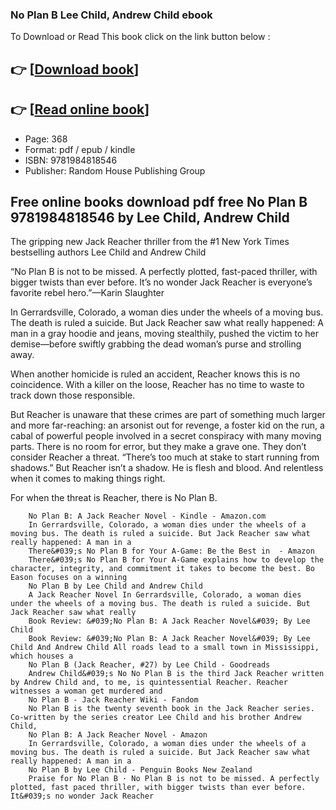 ### No Plan B Lee Child, Andrew Child ebook

To Download or Read This book click on the link button below :

## 👉  [**[Download book](http://ebooksharez.info/download.php?group=book&from=github.com&id=654502&lnk=1066 "Download book")**]

## 👉  [**[Read online book](http://ebooksharez.info/download.php?group=book&from=github.com&id=654502&lnk=1066 "Read online book")**]


* Page: 368
* Format: pdf / epub / kindle
* ISBN: 9781984818546
* Publisher: Random House Publishing Group



## Free online books download pdf free No Plan B 9781984818546 by Lee Child, Andrew Child



The gripping new Jack Reacher thriller from the #1 New York Times bestselling authors Lee Child and Andrew Child

 “No Plan B is not to be missed. A perfectly plotted, fast-paced thriller, with bigger twists than ever before. It’s no wonder Jack Reacher is everyone’s favorite rebel hero.”—Karin Slaughter

 In Gerrardsville, Colorado, a woman dies under the wheels of a moving bus. The death is ruled a suicide. But Jack Reacher saw what really happened: A man in a gray hoodie and jeans, moving stealthily, pushed the victim to her demise—before swiftly grabbing the dead woman’s purse and strolling away.

 When another homicide is ruled an accident, Reacher knows this is no coincidence. With a killer on the loose, Reacher has no time to waste to track down those responsible. 

 But Reacher is unaware that these crimes are part of something much larger and more far-reaching: an arsonist out for revenge, a foster kid on the run, a cabal of powerful people involved in a secret conspiracy with many moving parts. There is no room for error, but they make a grave one. They don’t consider Reacher a threat. “There’s too much at stake to start running from shadows.” But Reacher isn’t a shadow. He is flesh and blood. And relentless when it comes to making things right.

 For when the threat is Reacher, there is No Plan B.


        No Plan B: A Jack Reacher Novel - Kindle - Amazon.com
        In Gerrardsville, Colorado, a woman dies under the wheels of a moving bus. The death is ruled a suicide. But Jack Reacher saw what really happened: A man in a 
        There&#039;s No Plan B for Your A-Game: Be the Best in  - Amazon
        There&#039;s No Plan B for Your A-Game explains how to develop the character, integrity, and commitment it takes to become the best. Bo Eason focuses on a winning 
        No Plan B by Lee Child and Andrew Child
        A Jack Reacher Novel In Gerrardsville, Colorado, a woman dies under the wheels of a moving bus. The death is ruled a suicide. But Jack Reacher saw what really 
        Book Review: &#039;No Plan B: A Jack Reacher Novel&#039; By Lee Child
        Book Review: &#039;No Plan B: A Jack Reacher Novel&#039; By Lee Child And Andrew Child All roads lead to a small town in Mississippi, which houses a 
        No Plan B (Jack Reacher, #27) by Lee Child - Goodreads
        Andrew Child&#039;s No No Plan B is the third Jack Reacher written by Andrew Child and, to me, is quintessential Reacher. Reacher witnesses a woman get murdered and 
        No Plan B - Jack Reacher Wiki - Fandom
        No Plan B is the twenty seventh book in the Jack Reacher series. Co-written by the series creator Lee Child and his brother Andrew Child, 
        No Plan B: A Jack Reacher Novel - Amazon
        In Gerrardsville, Colorado, a woman dies under the wheels of a moving bus. The death is ruled a suicide. But Jack Reacher saw what really happened: A man in a 
        No Plan B by Lee Child - Penguin Books New Zealand
        Praise for No Plan B · No Plan B is not to be missed. A perfectly plotted, fast paced thriller, with bigger twists than ever before. It&#039;s no wonder Jack Reacher 
    




